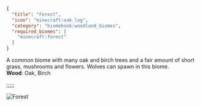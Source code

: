 ```json
{
  "title": "Forest",
  "icon": "minecraft:oak_log",
  "category": "biomebook:woodland_biomes",
  "required_biomes": [
    "minecraft:forest"
  ]
}
```

A common biome with many oak and birch trees and a fair amount of short grass, mushrooms and flowers. Wolves can spawn in this biome.\
**Wood**: Oak, Birch

;;;;;

![Forest](biomebook:textures/gui/biomes/forest.png,fit)